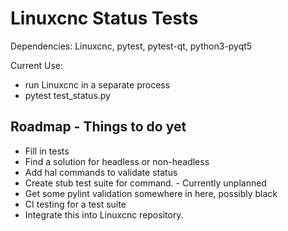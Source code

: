 # Linuxcnc Status Tests

Dependencies: Linuxcnc, pytest, pytest-qt, python3-pyqt5

Current Use:
  - run Linuxcnc in a separate process
  - pytest test_status.py

## Roadmap - Things to do yet 
  - Fill in tests 
  - Find a solution for headless or non-headless
  - Add hal commands to validate status
  - Create stub test suite for command. - Currently unplanned
  - Get some pylint validation somewhere in here, possibly black
  - CI testing for a test suite
  - Integrate this into Linuxcnc repository.
  